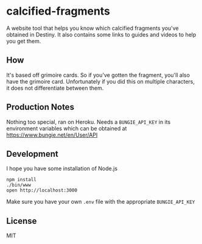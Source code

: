 # calcified-fragments

A website tool that helps you know which calcified fragments you've obtained
in Destiny. It also contains some links to guides and videos to help you
get them.

## How

It's based off grimoire cards. So if you've gotten the fragment, you'll also have
the grimoire card. Unfortunately if you did this on multiple characters, it does
not differentiate between them.

## Production Notes

Nothing too special, ran on Heroku. Needs a `BUNGIE_API_KEY` in its environment
variables which can be obtained at https://www.bungie.net/en/User/API

## Development

I hope you have some installation of Node.js

```
npm install
./bin/www
open http://localhost:3000
```

Make sure you have your own `.env` file with the appropriate `BUNGIE_API_KEY`

## License

MIT

